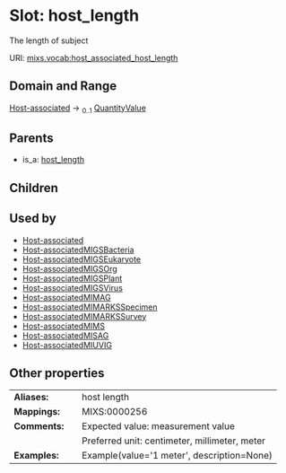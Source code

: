 
# Slot: host_length


The length of subject

URI: [mixs.vocab:host_associated_host_length](https://w3id.org/mixs/vocab/host_associated_host_length)


## Domain and Range

[Host-associated](Host-associated.md) &#8594;  <sub>0..1</sub> [QuantityValue](QuantityValue.md)

## Parents

 *  is_a: [host_length](host_length.md)

## Children


## Used by

 * [Host-associated](Host-associated.md)
 * [Host-associatedMIGSBacteria](Host-associatedMIGSBacteria.md)
 * [Host-associatedMIGSEukaryote](Host-associatedMIGSEukaryote.md)
 * [Host-associatedMIGSOrg](Host-associatedMIGSOrg.md)
 * [Host-associatedMIGSPlant](Host-associatedMIGSPlant.md)
 * [Host-associatedMIGSVirus](Host-associatedMIGSVirus.md)
 * [Host-associatedMIMAG](Host-associatedMIMAG.md)
 * [Host-associatedMIMARKSSpecimen](Host-associatedMIMARKSSpecimen.md)
 * [Host-associatedMIMARKSSurvey](Host-associatedMIMARKSSurvey.md)
 * [Host-associatedMIMS](Host-associatedMIMS.md)
 * [Host-associatedMISAG](Host-associatedMISAG.md)
 * [Host-associatedMIUVIG](Host-associatedMIUVIG.md)

## Other properties

|  |  |  |
| --- | --- | --- |
| **Aliases:** | | host length |
| **Mappings:** | | MIXS:0000256 |
| **Comments:** | | Expected value: measurement value |
|  | | Preferred unit: centimeter, millimeter, meter |
| **Examples:** | | Example(value='1 meter', description=None) |

